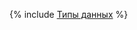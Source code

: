 {% include [Типы данных](../../../../_includes/user-guide/data-processing/chyt/reference/data-types.md) %}